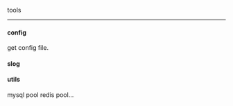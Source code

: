 tools

------------------

#### config
  get config file.

#### slog

#### utils

mysql pool redis pool...
